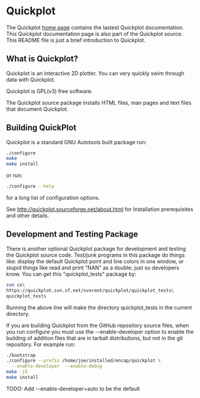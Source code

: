 # Quickplot

The Quickplot [home page](http://quickplot.sourceforge.net/) contains the lastest Quickplot
documentation. This Quickplot documentation page is also part of the Quickplot source.  
This README file is just a brief introduction to Quickplot.

## What is Quickplot?

Quickplot is an interactive 2D plotter.  You can very
quickly swim through data with Quickplot.

Quickplot is GPL(v3) free software.

The Quickplot source package installs HTML files, man pages
and text files that document Quickplot.

## Building QuickPlot

Quickplot is a standard GNU Autotools built package
run:

```bash
./configure
make
make install
```

or run:

```bash
./configure --help
```

for a long list of configuration options.

See http://quickplot.sourceforge.net/about.html for
Installation prerequisites and other details.

## Development and Testing Package

There is another optional Quickplot package for development and testing
the Quickplot source code.  Test/junk programs in this package do things
like: display the default Quickplot point and line colors in one window,
or stupid things like read and print "NAN" as a double; just so developers
know.  You can get this "quickplot_tests" package by:

```bash
svn co\
https://quickplot.svn.sf.net/svnroot/quickplot/quickplot_tests\
quickplot_tests
```

Running the above line will make the directory quickplot_tests in the
current directory.

If you are building Quickplot from the GitHub repository source files,
when you run configure you must use the --enable-developer option
to enable the building of addition files that are in tarball
distributions, but not in the git repository.  For example run:

```bash
./bootstrap
./configure --prefix /home/joe/installed/encap/quickplot \
  --enable-developer  --enable-debug
make -j5
make install
```

TODO: Add --enable-developer=auto to be the default
